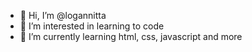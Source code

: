 - 👋 Hi, I’m @logannitta
- 👀 I’m interested in learning to code
- 🌱 I’m currently learning html, css, javascript and more

<!---
logannitta/logannitta is a ✨ special ✨ repository because its `README.md` (this file) appears on your GitHub profile.
You can click the Preview link to take a look at your changes.
--->
